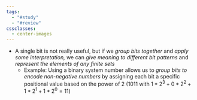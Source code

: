 ```yaml
---
tags:
  - "#study"
  - "#review"
cssclasses:
  - center-images
---
```

- A single bit is not really useful, but if we *group bits together* and *apply some interpretation,* we can *give meaning to different bit patterns* and *represent the elements of any finite sets*
	- Example: Using a binary system number allows us to *group bits to encode non-negative numbers* by assigning each bit a specific positional value based on the power of 2 (1011 with $1 * 2^{3} + 0 * 2^{2}+ 1 * 2^{1}+ 1 *2^{0}= 11$)